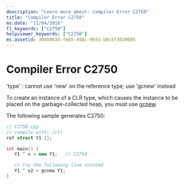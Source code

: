 ```yaml
---
description: "Learn more about: Compiler Error C2750"
title: "Compiler Error C2750"
ms.date: "11/04/2016"
f1_keywords: ["C2750"]
helpviewer_keywords: ["C2750"]
ms.assetid: 30450034-feb5-448c-9655-b8c5f3639695
---
```

# Compiler Error C2750

'type' : cannot use 'new' on the reference type; use 'gcnew' instead

To create an instance of a CLR type, which causes the instance to be placed on the garbage-collected heap, you must use [gcnew](../../extensions/ref-new-gcnew-cpp-component-extensions.md).

The following sample generates C2750:

```cpp
// C2750.cpp
// compile with: /clr
ref struct Y1 {};

int main() {
   Y1 ^ x = new Y1;   // C2750

   // try the following line instead
   Y1 ^ x2 = gcnew Y1;
}
```
